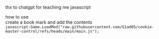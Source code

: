 thx to chatgpt for teaching me javascript

how to use\
create a book mark and add the contents
\
`javascript:Game.LoadMod("raw.githubusercontent.com/G1ad05/cookie-master-control/refs/heads/main/main.js");`

